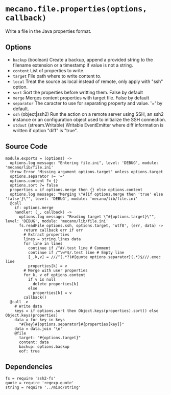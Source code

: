 
# `mecano.file.properties(options, callback)`

Write a file in the Java properties format.

## Options

*   `backup` (boolean)
    Create a backup, append a provided string to the filename extension or a
    timestamp if value is not a string.
*   `content`
    List of properties to write.
*   `target`
    File path where to write content to.
*   `local`
    Treat the source as local instead of remote, only apply with "ssh"
    option.
*   `sort`
    Sort the properties before writting them. False by default
*   `merge`
    Merges content properties with target file. False by default
*   `separator`
    The caracter to use for separating property and value. '=' by default.
*   `ssh` (object|ssh2)
    Run the action on a remote server using SSH, an ssh2 instance or an
    configuration object used to initialize the SSH connection.
*   `stdout` (stream.Writable)
    Writable EventEmitter where diff information is written if option "diff" is
    "true".


## Source Code

    module.exports = (options) ->
      options.log message: "Entering file.ini", level: 'DEBUG', module: 'mecano/lib/file.ini'
      throw Error "Missing argument options.target" unless options.target
      options.separator ?= '='
      options.content ?= {}
      options.sort ?= false
      properties = if options.merge then {} else options.content
      options.log message: "Merging \"#{if options.merge then 'true' else 'false'}\"", level: 'DEBUG', module: 'mecano/lib/file.ini'
      @call
        if: options.merge
        handler: (_, callback) ->
          options.log message: "Reading target \"#{options.target}\"", level: 'DEBUG', module: 'mecano/lib/file.ini'
          fs.readFile options.ssh, options.target, 'utf8', (err, data) ->
            return callback err if err
            # Extract properties
            lines = string.lines data
            for line in lines
              continue if /^#/.test line # Comment
              continue if /^\w*$/.test line # Empty line
              [_,k,v] = ///^(.*?)#{quote options.separator}(.*)$///.exec line
              properties[k] = v
            # Merge with user properties
            for k, v of options.content
              if v is null
                delete properties[k]
              else
                properties[k] = v
            callback()
      @call ->
        # Write data
        keys = if options.sort then Object.keys(properties).sort() else Object.keys(properties)
        data = for key in keys
          "#{key}#{options.separator}#{properties[key]}"
        data = data.join '\n'
        @file
          target: "#{options.target}"
          content: data
          backup: options.backup
          eof: true

## Dependencies

    fs = require 'ssh2-fs'
    quote = require 'regexp-quote'
    string = require '../misc/string'
